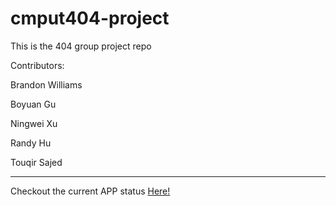 # cmput404-project
This is the 404 group project repo

Contributors:

Brandon Williams

Boyuan Gu

Ningwei Xu

Randy Hu

Touqir Sajed

****** 

Checkout the current APP status [Here!](https://github.com/CMPUT404-Fall2016/cmput404-project/wiki/Current-Status)

